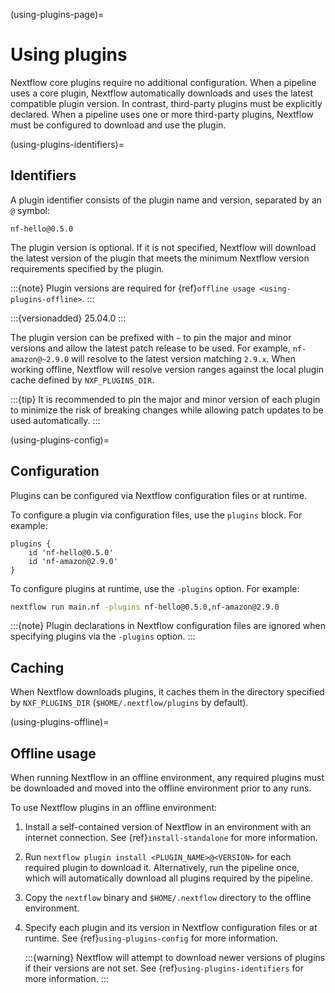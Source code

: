 (using-plugins-page)=

# Using plugins

Nextflow core plugins require no additional configuration. When a pipeline uses a core plugin, Nextflow automatically downloads and uses the latest compatible plugin version. In contrast, third-party plugins must be explicitly declared. When a pipeline uses one or more third-party plugins, Nextflow must be configured to download and use the plugin.

(using-plugins-identifiers)=

## Identifiers

A plugin identifier consists of the plugin name and version, separated by an `@` symbol:

```
nf-hello@0.5.0
```

The plugin version is optional. If it is not specified, Nextflow will download the latest version of the plugin that meets the minimum Nextflow version requirements specified by the plugin.

:::{note}
Plugin versions are required for {ref}`offline usage <using-plugins-offline>`.
:::

:::{versionadded} 25.04.0
:::

The plugin version can be prefixed with `~` to pin the major and minor versions and allow the latest patch release to be used. For example, `nf-amazon@~2.9.0` will resolve to the latest version matching `2.9.x`. When working offline, Nextflow will resolve version ranges against the local plugin cache defined by `NXF_PLUGINS_DIR`.

:::{tip}
It is recommended to pin the major and minor version of each plugin to minimize the risk of breaking changes while allowing patch updates to be used automatically.
:::

(using-plugins-config)=

## Configuration

Plugins can be configured via Nextflow configuration files or at runtime.

To configure a plugin via configuration files, use the `plugins` block. For example:

```nextflow
plugins {
    id 'nf-hello@0.5.0'
    id 'nf-amazon@2.9.0'
}
```

To configure plugins at runtime, use the `-plugins` option. For example:

```bash
nextflow run main.nf -plugins nf-hello@0.5.0,nf-amazon@2.9.0
```

:::{note}
Plugin declarations in Nextflow configuration files are ignored when specifying plugins via the `-plugins` option.
:::

## Caching

When Nextflow downloads plugins, it caches them in the directory specified by `NXF_PLUGINS_DIR` (`$HOME/.nextflow/plugins` by default).

(using-plugins-offline)=

## Offline usage

When running Nextflow in an offline environment, any required plugins must be downloaded and moved into the offline environment prior to any runs.

To use Nextflow plugins in an offline environment:

1. Install a self-contained version of Nextflow in an environment with an internet connection. See {ref}`install-standalone` for more information.

2. Run `nextflow plugin install <PLUGIN_NAME>@<VERSION>` for each required plugin to download it. Alternatively, run the pipeline once, which will automatically download all plugins required by the pipeline.

3. Copy the `nextflow` binary and `$HOME/.nextflow` directory to the offline environment.

4. Specify each plugin and its version in Nextflow configuration files or at runtime. See {ref}`using-plugins-config` for more information.

    :::{warning}
    Nextflow will attempt to download newer versions of plugins if their versions are not set. See {ref}`using-plugins-identifiers` for more information.
    :::
